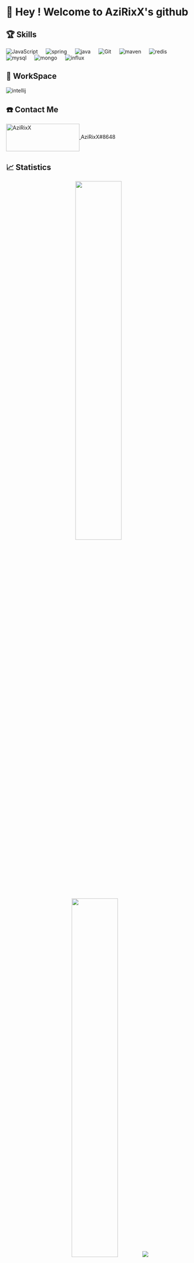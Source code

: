 # 👋 Hey ! Welcome to AziRixX's github 

## 🏆 Skills 
<p align="left"> 
  <a> 
     <img alt="JavaScript" src="https://img.shields.io/badge/JavaScript%20-%23F7DF1E.svg?logo=javascript&logoColor=black">
   </a>
  &emsp;
  <a>
    <img alt="spring" src="https://img.shields.io/badge/-Spring-gray?logo=spring&logoColor=green"/>
  </a>
  &emsp;
  <a>
    <img alt="java" src="https://img.shields.io/badge/-java-orange?logo=intellijidea&logoColor=black"/>
  </a>
  &emsp;
  <a>
    <img alt="Git" src="https://img.shields.io/badge/-git-red?logo=git&logoColor=white"/>
  </a>
  &emsp;
  <a> 
    <img alt="maven" src="https://img.shields.io/badge/-maven-black?logo=apachemaven&logoColor=orange">
  </a>
  &emsp;
  <a>
    <img alt="redis" src="https://img.shields.io/badge/-redis-red?logo=redis&logoColor=white"/>
  </a>
  &emsp;
  <a>
    <img alt="mysql" src="https://img.shields.io/badge/-mysql-blue?logo=mysql&logoColor=white"/>
  </a>
  &emsp;
  <a>
    <img alt="mongo" src="https://img.shields.io/badge/-mongo-white?logo=mongodb&logoColor=black"/>
  </a>
  &emsp;
  <a>
    <img alt="influx" src="https://img.shields.io/badge/-influx-white?logo=influxdb&logoColor=red"/>
  </a>
</p>

## 🔧 WorkSpace
![intellij](https://user-images.githubusercontent.com/73166699/165522058-2102c717-57a4-4db5-8229-3726a549969a.png)

## ☎️ Contact Me
<p align="left">
  <a href="#" target="blank">
    <img align="center" src="https://raw.githubusercontent.com/rahuldkjain/github-profile-readme-generator/master/src/images/Discord-Logo.png" alt="AziRixX" height="75" width="200"/>
  </a>
  AziRixX#8648
</p>

## 📈 Statistics
<p align="center">
  <img height="50%" width="auto" src ="https://github-readme-stats.vercel.app/api?username=AziRixXOffi&show_icons=true&count_private=true&theme=darcula&hide_border=true&hide=issues,contribs&bg_color=00000000">
  <img height="50%" width="auto" src ="https://github-readme-stats.vercel.app/api/top-langs/?username=AziRixXOffi&layout=compact&hide_border=true&theme=darcula&bg_color=00000000&langs_count=6&hide=jupyter%20notebook,tex,css,php">
  <img src="https://raw.githubusercontent.com/Adam-pw/Adam-pw/main/animation_500_kxa883sd.gif">
  <br>
  <br>
 </p>
